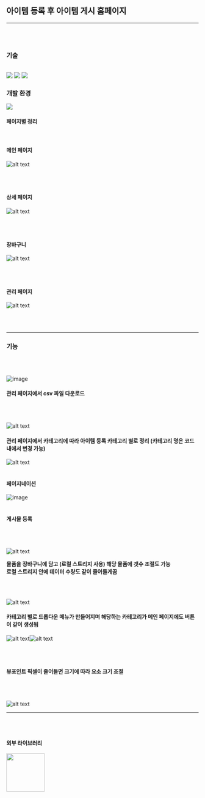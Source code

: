 ## 아이템 등록 후 아이템 게시 홈페이지

<hr/>
<br><br>

### 기술
<br>

<span>
<img src = "https://img.shields.io/badge/javascript-F7DF1E?style=flat-square&logo=javascript&logoColor=white"/>
  <img src = "https://img.shields.io/badge/html5-E34F26?style=flat-square&logo=html5&logoColor=white"/>
  <img src = "https://img.shields.io/badge/CSS-663399?style=flat-square&logo=CSS&logoColor=white"/>
</span>

<br>

### 개발 환경
<img src="https://img.shields.io/badge/visual%20studio%20code-%23007ACC.svg?&style=for-the-badge&logo=visual%20studio%20code&logoColor=white" />

<br>

#### 페이지별 정리

<br>

#### 메인 페이지

![alt text](./homepages/image/image.png)

<br><br>

#### 상세 페이지

![alt text](./homepages/image/image-8.png)

<br><br>

#### 장바구니

![alt text](./homepages/image/image-9.png)

<br><br>

#### 관리 페이지

![alt text](./homepages/image/image-10.png)

<br><br>

<hr>

### **기능**
<br><br>

![image](https://github.com/user-attachments/assets/2da2f450-0c33-4cbc-b3b1-30ad5c5a2a44)

#### 관리 페이지에서 csv 파일 다운로드

<br><br>

![alt text](./homepages/image/image.png)

#### 관리 페이지에서 카테고리에 따라 아이템 등록 카테고리 별로 정리 (카테고리 명은 코드 내에서 변경 가능)

![alt text](./homepages/image/image.png)
<br><br>

#### 페이지네이션
![image](https://github.com/user-attachments/assets/c014ad2b-a667-4b90-8885-49042b57c834)
<br><br>
#### 게시물 등록

<br><br>

![alt text](./homepages/image/image-2.png)

**물품을 장바구니에 담고 (로컬 스트리지 사용) 해당 물품에 갯수 조절도 가능**<br>
**로컬 스트리지 안에 데이터 수량도 같이 줄어들게끔**

<br><br>

![alt text](./homepages/image/image-3.png)

#### 카테고리 별로 드롭다운 메뉴가 만들어지며 해당하는 카테고리가 메인 페이지에도 버튼이 같이 생성됨

![alt text](./homepages/image/image-4.png)![alt text](./homepages/image/image-5.png)

<br><br>

#### 뷰포인트 픽셀이 줄어들면 크기에 따라 요소 크기 조절

<br><br>

![alt text](./homepages/image/image-6.png)

<hr>
<br><br>

#### 외부 라이브러리

<a href = "https://sweetalert2.github.io/"><img src = "./homepages/image/logo-square.png" width = "100" height = "100">
</a>

